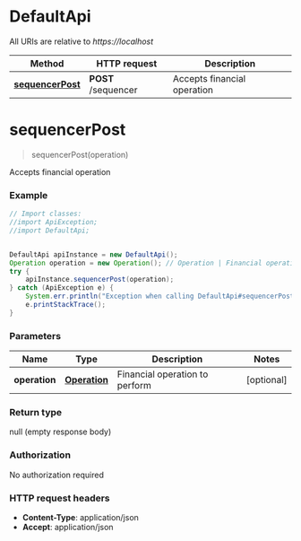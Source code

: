 # DefaultApi

All URIs are relative to *https://localhost*

Method | HTTP request | Description
------------- | ------------- | -------------
[**sequencerPost**](DefaultApi.md#sequencerPost) | **POST** /sequencer | Accepts financial operation


<a name="sequencerPost"></a>
# **sequencerPost**
> sequencerPost(operation)

Accepts financial operation

### Example
```java
// Import classes:
//import ApiException;
//import DefaultApi;


DefaultApi apiInstance = new DefaultApi();
Operation operation = new Operation(); // Operation | Financial operation to perform
try {
    apiInstance.sequencerPost(operation);
} catch (ApiException e) {
    System.err.println("Exception when calling DefaultApi#sequencerPost");
    e.printStackTrace();
}
```

### Parameters

Name | Type | Description  | Notes
------------- | ------------- | ------------- | -------------
 **operation** | [**Operation**](Operation.md)| Financial operation to perform | [optional]

### Return type

null (empty response body)

### Authorization

No authorization required

### HTTP request headers

 - **Content-Type**: application/json
 - **Accept**: application/json

